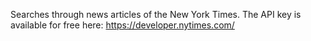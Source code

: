 Searches through news articles of the New York Times. The API key is available for free here: https://developer.nytimes.com/